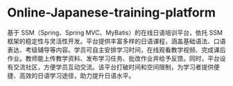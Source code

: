 # Online-Japanese-training-platform
基于 SSM（Spring、Spring MVC、MyBatis）的在线日语培训平台，依托 SSM 框架的稳定性与灵活性开发。平台提供丰富多样的日语课程，涵盖基础语法、口语表达、考级辅导等内容。学员可自主安排学习时间，在线观看教学视频、完成课后作业。教师能上传教学资料、发布学习任务、批改作业并给予反馈。同时，平台设有交流社区，方便学员互动交流。该平台打破时间和空间限制，为学习者提供便捷、高效的日语学习途径，助力提升日语水平。 
